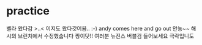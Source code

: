 # practice
벨라 왔다감 >..< 
이지도 왔다갓어욤.. :-)
andy comes here and go out
안뇽~~
해시의 브런치에서 수정했숩니다 짱이닷!!
여러분 뉴진스 버블검 들어보세요 극락입니도
